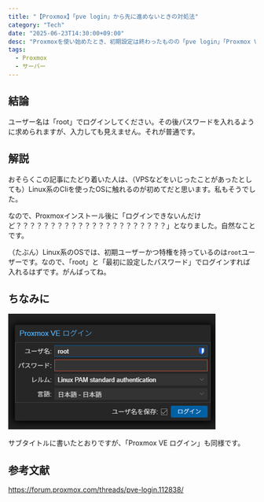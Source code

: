 ```yaml
---
title: "【Proxmox】「pve login」から先に進めないときの対処法"
category: "Tech"
date: "2025-06-23T14:30:00+09:00"
desc: "Proxmoxを使い始めたとき、初期設定は終わったものの「pve login」「Proxmox VE Login」「Proxmox Login」から先に進めず詰まってしまいました。日本語の情報がなかったので、こちらに書いておきます。"
tags:
  - Proxmox
  - サーバー
---
```


## 結論

ユーザー名は「root」でログインしてください。その後パスワードを入れるように求められますが、入力しても見えません。それが普通です。

## 解説

おそらくこの記事にたどり着いた人は、（VPSなどをいじったことがあったとしても）Linux系のCliを使ったOSに触れるのが初めてだと思います。私もそうでした。

なので、Proxmoxインストール後に「ログインできないんだけど？？？？？？？？？？？？？？？？？？？？？？」となりました。自然なことです。

（たぶん）Linux系のOSでは、初期ユーザーかつ特権を持っているのは`root`ユーザーです。なので、「root」と「最初に設定したパスワード」でログインすれば入れるはずです。がんばってね。

## ちなみに

![alt text](image.png)

サブタイトルに書いたとおりですが、「Proxmox VE ログイン」も同様です。

## 参考文献

https://forum.proxmox.com/threads/pve-login.112838/